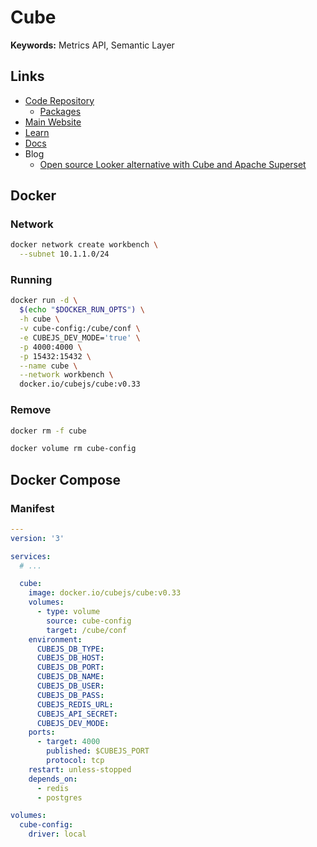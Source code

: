 # Cube

<!--
https://github.com/erxes/erxes
https://github.com/coopcycle/coopcycle-web

https://github.com/uidu-org/uidu-cube

https://github.com/seb7887/ecommerce-platform/tree/main
-->

**Keywords:** Metrics API, Semantic Layer

## Links

- [Code Repository](https://github.com/cube-js/cube)
  - [Packages](https://github.com/cube-js/cube/tree/master/packages)
- [Main Website](https://cube.dev)
- [Learn](https://cube.dev/learn)
- [Docs](https://cube.dev/docs)
- Blog
  - [Open source Looker alternative with Cube and Apache Superset](https://cube.dev/blog/open-source-looker-alternative)

## Docker

### Network

```sh
docker network create workbench \
  --subnet 10.1.1.0/24
```

### Running

```sh
docker run -d \
  $(echo "$DOCKER_RUN_OPTS") \
  -h cube \
  -v cube-config:/cube/conf \
  -e CUBEJS_DEV_MODE='true' \
  -p 4000:4000 \
  -p 15432:15432 \
  --name cube \
  --network workbench \
  docker.io/cubejs/cube:v0.33
```

### Remove

```sh
docker rm -f cube

docker volume rm cube-config
```

## Docker Compose

### Manifest

```yml
---
version: '3'

services:
  # ...

  cube:
    image: docker.io/cubejs/cube:v0.33
    volumes:
      - type: volume
        source: cube-config
        target: /cube/conf
    environment:
      CUBEJS_DB_TYPE:
      CUBEJS_DB_HOST:
      CUBEJS_DB_PORT:
      CUBEJS_DB_NAME:
      CUBEJS_DB_USER:
      CUBEJS_DB_PASS:
      CUBEJS_REDIS_URL:
      CUBEJS_API_SECRET:
      CUBEJS_DEV_MODE:
    ports:
      - target: 4000
        published: $CUBEJS_PORT
        protocol: tcp
    restart: unless-stopped
    depends_on:
      - redis
      - postgres

volumes:
  cube-config:
    driver: local
```
